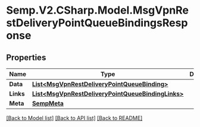 # Semp.V2.CSharp.Model.MsgVpnRestDeliveryPointQueueBindingsResponse
## Properties

Name | Type | Description | Notes
------------ | ------------- | ------------- | -------------
**Data** | [**List&lt;MsgVpnRestDeliveryPointQueueBinding&gt;**](MsgVpnRestDeliveryPointQueueBinding.md) |  | [optional] 
**Links** | [**List&lt;MsgVpnRestDeliveryPointQueueBindingLinks&gt;**](MsgVpnRestDeliveryPointQueueBindingLinks.md) |  | [optional] 
**Meta** | [**SempMeta**](SempMeta.md) |  | 

[[Back to Model list]](../README.md#documentation-for-models) [[Back to API list]](../README.md#documentation-for-api-endpoints) [[Back to README]](../README.md)

